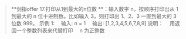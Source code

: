 
> **剑指offer 17.打印从1到最大的n位数   **：输入数字 n，按顺序打印出从 1 到最大的 n 位十进制数。比如输入 3，则打印出 1、2、3 一直到最大的 3 位数 999。
>示例 1:
>　输入: n = 1
>　输出: [1,2,3,4,5,6,7,8,9]
>说明：
>　用返回一个整数列表来代替打印
>　n 为正整数
